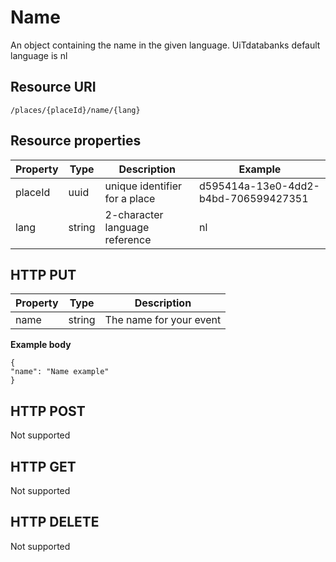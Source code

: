 ---
---

# Name

An object containing the name in the given language. UiTdatabanks default language is nl

## Resource URI

```
/places/{placeId}/name/{lang}
```

## Resource properties

| Property	| Type | Description | Example |
|--|--|--|--|
| placeId	| uuid | unique identifier for a place | d595414a-13e0-4dd2-b4bd-706599427351 |
| lang	| string | 2-character language reference | nl |


## HTTP PUT

| Property	| Type | Description |
|--|--|--|
|name		| string | The name for your event |

**Example body**

```
{
"name": "Name example"
}
```

## HTTP POST

Not supported

## HTTP GET

Not supported

## HTTP DELETE

Not supported
